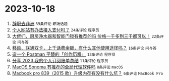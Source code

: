 # 2023-10-18

1. [辞职去非洲](https://www.v2ex.com/t/982968) `39条评论` `职场话题`
1. [个人网站有办法接入支付吗？](https://www.v2ex.com/t/982964) `24条评论` `程序员`
1. [大佬们，厨房净水器和智能门锁有推荐的吗 价格一千多到三千都可以！](https://www.v2ex.com/t/982974) `22条评论` `问与答`
1. [移动、联通双卡，上千话费余额，有什么其他使用途径吗？](https://www.v2ex.com/t/982971) `16条评论` `问与答`
1. [造一个 Postman 平替的「创作历程」](https://www.v2ex.com/t/982967) `13条评论` `程序员`
1. [分享 2023 我的个人订阅账单总结](https://www.v2ex.com/t/982981) `11条评论` `程序员`
1. [MacOS Sonoma 有推荐的全局代理软件吗](https://www.v2ex.com/t/982963) `8条评论` `macOS`
1. [Macbook pro 839（2015 款）升级内存有没有什么坑？](https://www.v2ex.com/t/982970) `6条评论` `MacBook Pro`
